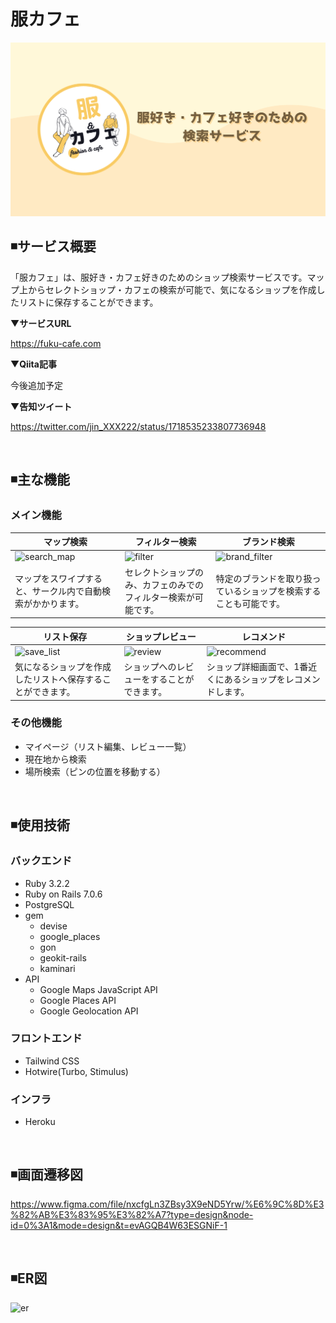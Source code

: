 # 服カフェ
<img src="app/assets/images/ogp1.png">

## ◾サービス概要
「服カフェ」は、服好き・カフェ好きのためのショップ検索サービスです。マップ上からセレクトショップ・カフェの検索が可能で、気になるショップを作成したリストに保存することができます。

▼**サービスURL**

https://fuku-cafe.com

▼**Qiita記事**

今後追加予定

▼**告知ツイート**

https://twitter.com/jin_XXX222/status/1718535233807736948

<br>

## ◾主な機能

### メイン機能
|マップ検索|フィルター検索|ブランド検索|
|--------|----------|---------|
|![search_map](https://github.com/jinta-shimo02/fuku_cafe/assets/100778581/6ad4017e-0bad-4afc-98bb-fb0d83008782)|![filter](https://github.com/jinta-shimo02/fuku_cafe/assets/100778581/a395f6f7-95e9-4db9-9615-04cf7567a99e)|![brand_filter](https://github.com/jinta-shimo02/fuku_cafe/assets/100778581/73a7fe89-775f-44ba-b253-b8a7c9300195)|
|マップをスワイプすると、サークル内で自動検索がかかります。|セレクトショップのみ、カフェのみでのフィルター検索が可能です。|特定のブランドを取り扱っているショップを検索することも可能です。|

|リスト保存|ショップレビュー|レコメンド|
|-------|-----------|------|
|![save_list](https://github.com/jinta-shimo02/fuku_cafe/assets/100778581/8363ed39-0d00-4343-ada8-004f91d4d5b6)|![review](https://github.com/jinta-shimo02/fuku_cafe/assets/100778581/8ac44c0b-d8b3-4455-a793-ea9791c94031)|![recommend](https://github.com/jinta-shimo02/fuku_cafe/assets/100778581/2d1eaffa-5687-4ccc-9e25-4643ee6edf02)|
|気になるショップを作成したリストへ保存することができます。|ショップへのレビューをすることができます。|ショップ詳細画面で、1番近くにあるショップをレコメンドします。|

### その他機能
- マイページ（リスト編集、レビュー一覧）
- 現在地から検索
- 場所検索（ピンの位置を移動する） 

<br>

## ◾使用技術
### バックエンド
- Ruby 3.2.2
- Ruby on Rails 7.0.6
- PostgreSQL
- gem
  - devise
  - google_places
  - gon
  - geokit-rails
  - kaminari
- API
  - Google Maps JavaScript API
  - Google Places API
  - Google Geolocation API

### フロントエンド
- Tailwind CSS
- Hotwire(Turbo, Stimulus)

### インフラ
- Heroku

<br>

## ◾画面遷移図
https://www.figma.com/file/nxcfgLn3ZBsy3X9eND5Yrw/%E6%9C%8D%E3%82%AB%E3%83%95%E3%82%A7?type=design&node-id=0%3A1&mode=design&t=evAGQB4W63ESGNiF-1

<br>

## ◾ER図
<img width="684" alt="er" src="https://github.com/jinta-shimo02/fuku_cafe/assets/100778581/cbef8361-49bd-43cd-8e09-da489fb99e2d">

<br>
